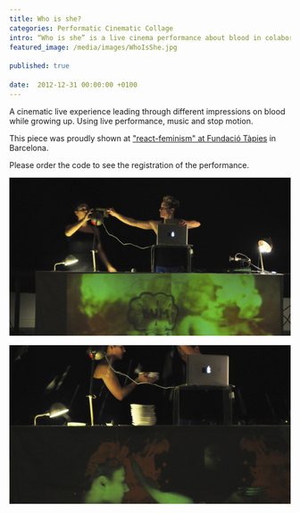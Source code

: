 ```yaml
---
title: Who is she?
categories: Performatic Cinematic Collage
intro: “Who is she” is a live cinema performance about blood in colaboration with the performer Carme Vinyas. It was presented during re-act feminism at Fundació Tàpies.
featured_image: /media/images/WhoIsShe.jpg

published: true

date:  2012-12-31 00:00:00 +0100
---
```



A cinematic live experience leading through different impressions on blood while growing up. Using live performance, music and stop motion.  

This piece was proudly shown at ["react-feminism" at Fundació Tàpies](http://www.reactfeminism.org/prog_barcelona.php) in Barcelona.

Please order the code to see the registration of the performance. 
  
![image](/media/images/who1a.jpg)   
 
![image](/media/images/who1.jpg)  



